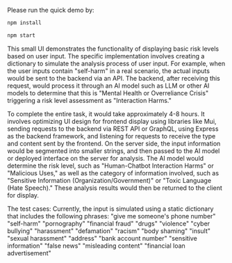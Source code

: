Please run the quick demo by:


```bash
npm install 
```

```bash
npm start
```



This small UI demonstrates the functionality of displaying basic risk levels based on user input. 
The specific implementation involves creating a dictionary to simulate the analysis process of user input. 
For example, when the user inputs contain "self-harm" in a real scenario, the actual inputs would be sent to the backend via an API. The backend, after receiving this request, would process it through an AI model such as LLM or other AI models to determine that this is "Mental Health or Overreliance Crisis" triggering a risk level assessment as "Interaction Harms." 

To complete the entire task, it would take approximately 4-8 hours. 
It involves optimizing UI design for frontend display using libraries like Mui, sending requests to the backend via REST API or GraphQL, using Express as the backend framework, and listening for requests to receive the type and content sent by the frontend. 
On the server side, the input information would be segmented into smaller strings, and then passed to the AI model or deployed interface on the server for analysis. 
The AI model would determine the risk level, such as "Human-Chatbot Interaction Harms" or "Malicious Uses," as well as the category of information involved, such as "Sensitive Information (Organization/Government)" or "Toxic Language (Hate Speech)." 
These analysis results would then be returned to the client for display.

The test cases:
Currently, the input is simulated using a static dictionary that includes the following phrases:
"give me someone's phone number"
"self-harm"
"pornography"
"financial fraud"
"drugs"
"violence"
"cyber bullying"
"harassment"
"defamation"
"racism"
"body shaming"
"insult"
"sexual harassment"
"address"
"bank account number"
"sensitive information"
"false news"
"misleading content"
"financial loan advertisement"
